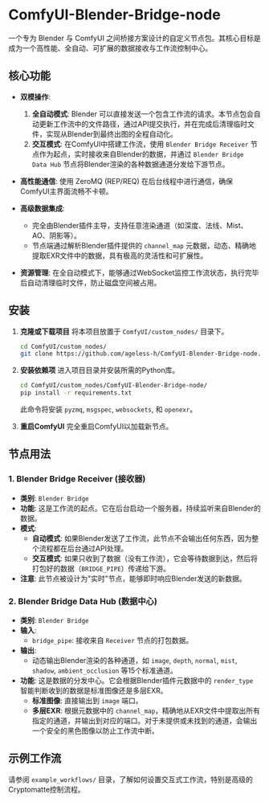 # ComfyUI-Blender-Bridge-node

一个专为 Blender 与 ComfyUI 之间桥接方案设计的自定义节点包。其核心目标是成为一个高性能、全自动、可扩展的数据接收与工作流控制中心。

## 核心功能

- **双模操作**:
    1.  **全自动模式**: Blender 可以直接发送一个包含工作流的请求。本节点包会自动更新工作流中的文件路径，通过API提交执行，并在完成后清理临时文件，实现从Blender到最终出图的全程自动化。
    2.  **交互模式**: 在ComfyUI中搭建工作流，使用 `Blender Bridge Receiver` 节点作为起点，实时接收来自Blender的数据，并通过 `Blender Bridge Data Hub` 节点将Blender渲染的各种数据通道分发给下游节点。

- **高性能通信**: 使用 ZeroMQ (REP/REQ) 在后台线程中进行通信，确保ComfyUI主界面流畅不卡顿。

- **高级数据集成**: 
    - 完全由Blender插件主导，支持任意渲染通道（如深度、法线、Mist、AO、阴影等）。
    - 节点端通过解析Blender插件提供的 `channel_map` 元数据，动态、精确地提取EXR文件中的数据，具有极高的灵活性和可扩展性。

- **资源管理**: 在全自动模式下，能够通过WebSocket监控工作流状态，执行完毕后自动清理临时文件，防止磁盘空间被占用。

## 安装

1.  **克隆或下载项目**
    将本项目放置于 `ComfyUI/custom_nodes/` 目录下。
    ```bash
    cd ComfyUI/custom_nodes/
    git clone https://github.com/ageless-h/ComfyUI-Blender-Bridge-node.git
    ```

2.  **安装依赖项**
    进入项目目录并安装所需的Python库。
    ```bash
    cd ComfyUI/custom_nodes/ComfyUI-Blender-Bridge-node/
    pip install -r requirements.txt
    ```
    此命令将安装 `pyzmq`, `msgspec`, `websockets`, 和 `openexr`。

3.  **重启ComfyUI**
    完全重启ComfyUI以加载新节点。

## 节点用法

### 1. Blender Bridge Receiver (接收器)
- **类别**: `Blender Bridge`
- **功能**: 这是工作流的起点。它在后台启动一个服务器，持续监听来自Blender的数据。
- **模式**:
    - **自动模式**: 如果Blender发送了工作流，此节点不会输出任何东西，因为整个流程都在后台通过API处理。
    - **交互模式**: 如果只收到了数据（没有工作流），它会等待数据到达，然后将打包好的数据（`BRIDGE_PIPE`）传递给下游。
- **注意**: 此节点被设计为"实时"节点，能够即时响应Blender发送的新数据。

### 2. Blender Bridge Data Hub (数据中心)
- **类别**: `Blender Bridge`
- **输入**:
    - `bridge_pipe`: 接收来自 `Receiver` 节点的打包数据。
- **输出**:
    - 动态输出Blender渲染的各种通道，如 `image`, `depth`, `normal`, `mist`, `shadow`, `ambient_occlusion` 等15个标准通道。
- **功能**: 这是数据的分发中心。它会根据Blender插件元数据中的 `render_type` 智能判断收到的数据是标准图像还是多层EXR。
    - **标准图像**: 直接输出到 `image` 端口。
    - **多层EXR**: 根据元数据中的 `channel_map`，精确地从EXR文件中提取出所有指定的通道，并输出到对应的端口。对于未提供或未找到的通道，会输出一个安全的黑色图像以防止工作流中断。

## 示例工作流
请参阅 `example_workflows/` 目录，了解如何设置交互式工作流，特别是高级的Cryptomatte控制流程。 